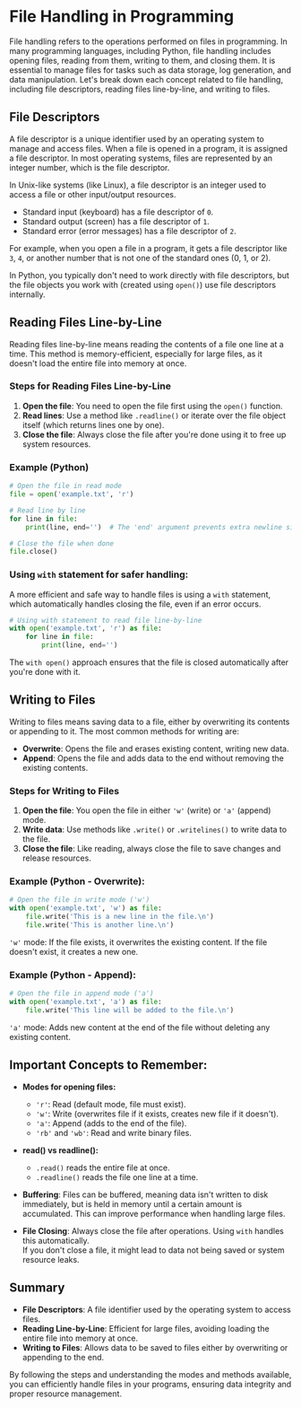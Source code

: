 # File Handling in Programming

File handling refers to the operations performed on files in programming. In many programming languages, including Python, file handling includes opening files, reading from them, writing to them, and closing them. It is essential to manage files for tasks such as data storage, log generation, and data manipulation. Let's break down each concept related to file handling, including file descriptors, reading files line-by-line, and writing to files.

## File Descriptors

A file descriptor is a unique identifier used by an operating system to manage and access files. When a file is opened in a program, it is assigned a file descriptor. In most operating systems, files are represented by an integer number, which is the file descriptor.

In Unix-like systems (like Linux), a file descriptor is an integer used to access a file or other input/output resources.

- Standard input (keyboard) has a file descriptor of `0`.
- Standard output (screen) has a file descriptor of `1`.
- Standard error (error messages) has a file descriptor of `2`.

For example, when you open a file in a program, it gets a file descriptor like `3`, `4`, or another number that is not one of the standard ones (0, 1, or 2).

In Python, you typically don't need to work directly with file descriptors, but the file objects you work with (created using `open()`) use file descriptors internally.

## Reading Files Line-by-Line

Reading files line-by-line means reading the contents of a file one line at a time. This method is memory-efficient, especially for large files, as it doesn't load the entire file into memory at once.

### Steps for Reading Files Line-by-Line

1. **Open the file**: You need to open the file first using the `open()` function.
2. **Read lines**: Use a method like `.readline()` or iterate over the file object itself (which returns lines one by one).
3. **Close the file**: Always close the file after you're done using it to free up system resources.

### Example (Python)

```python
# Open the file in read mode
file = open('example.txt', 'r')

# Read line by line
for line in file:
    print(line, end='')  # The 'end' argument prevents extra newline since line already has it

# Close the file when done
file.close()
```

### Using `with` statement for safer handling:

A more efficient and safe way to handle files is using a `with` statement, which automatically handles closing the file, even if an error occurs.

```python
# Using with statement to read file line-by-line
with open('example.txt', 'r') as file:
    for line in file:
        print(line, end='')
```

The `with open()` approach ensures that the file is closed automatically after you're done with it.

## Writing to Files

Writing to files means saving data to a file, either by overwriting its contents or appending to it. The most common methods for writing are:

- **Overwrite**: Opens the file and erases existing content, writing new data.
- **Append**: Opens the file and adds data to the end without removing the existing contents.

### Steps for Writing to Files

1. **Open the file**: You open the file in either `'w'` (write) or `'a'` (append) mode.
2. **Write data**: Use methods like `.write()` or `.writelines()` to write data to the file.
3. **Close the file**: Like reading, always close the file to save changes and release resources.

### Example (Python - Overwrite):

```python
# Open the file in write mode ('w')
with open('example.txt', 'w') as file:
    file.write('This is a new line in the file.\n')
    file.write('This is another line.\n')
```

`'w'` mode: If the file exists, it overwrites the existing content. If the file doesn't exist, it creates a new one.

### Example (Python - Append):

```python
# Open the file in append mode ('a')
with open('example.txt', 'a') as file:
    file.write('This line will be added to the file.\n')
```

`'a'` mode: Adds new content at the end of the file without deleting any existing content.

## Important Concepts to Remember:

- **Modes for opening files:**
    - `'r'`: Read (default mode, file must exist).
    - `'w'`: Write (overwrites file if it exists, creates new file if it doesn't).
    - `'a'`: Append (adds to the end of the file).
    - `'rb'` and `'wb'`: Read and write binary files.
  
- **read() vs readline():**
    - `.read()` reads the entire file at once.
    - `.readline()` reads the file one line at a time.

- **Buffering**:
    Files can be buffered, meaning data isn't written to disk immediately, but is held in memory until a certain amount is accumulated. This can improve performance when handling large files.

- **File Closing**:
    Always close the file after operations. Using `with` handles this automatically.  
    If you don't close a file, it might lead to data not being saved or system resource leaks.

## Summary

- **File Descriptors**: A file identifier used by the operating system to access files.
- **Reading Line-by-Line**: Efficient for large files, avoiding loading the entire file into memory at once.
- **Writing to Files**: Allows data to be saved to files either by overwriting or appending to the end.

By following the steps and understanding the modes and methods available, you can efficiently handle files in your programs, ensuring data integrity and proper resource management.

